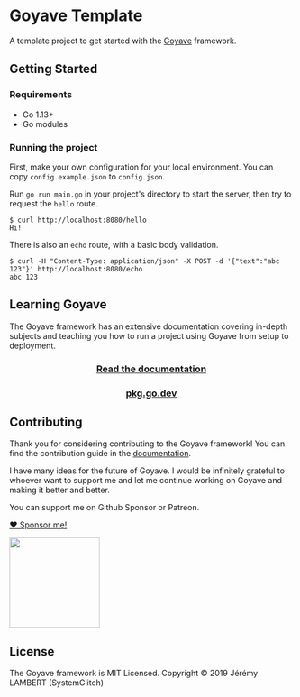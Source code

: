 # Goyave Template

A template project to get started with the [Goyave](https://github.com/System-Glitch/goyave) framework.

## Getting Started

### Requirements

- Go 1.13+
- Go modules

### Running the project

First, make your own configuration for your local environment. You can copy `config.example.json` to `config.json`.

Run `go run main.go` in your project's directory to start the server, then try to request the `hello` route.
```
$ curl http://localhost:8080/hello
Hi!
```

There is also an `echo` route, with a basic body validation.
```
$ curl -H "Content-Type: application/json" -X POST -d '{"text":"abc 123"}' http://localhost:8080/echo
abc 123
```

## Learning Goyave

The Goyave framework has an extensive documentation covering in-depth subjects and teaching you how to run a project using Goyave from setup to deployment.

<a href="https://goyave.dev/guide/installation"><h3 align="center">Read the documentation</h3></a>

<a href="https://pkg.go.dev/goyave.dev/goyave/v3"><h3 align="center">pkg.go.dev</h3></a>

## Contributing

Thank you for considering contributing to the Goyave framework! You can find the contribution guide in the [documentation](https://goyave.dev/guide/contribution-guide.html).

I have many ideas for the future of Goyave. I would be infinitely grateful to whoever want to support me and let me continue working on Goyave and making it better and better.

You can support me on Github Sponsor or Patreon.

<a href="https://github.com/sponsors/System-Glitch">❤ Sponsor me!</a>

<a href="https://www.patreon.com/bePatron?u=25997573">
    <img src="https://c5.patreon.com/external/logo/become_a_patron_button@2x.png" width="160">
</a>

## License

The Goyave framework is MIT Licensed. Copyright © 2019 Jérémy LAMBERT (SystemGlitch)
